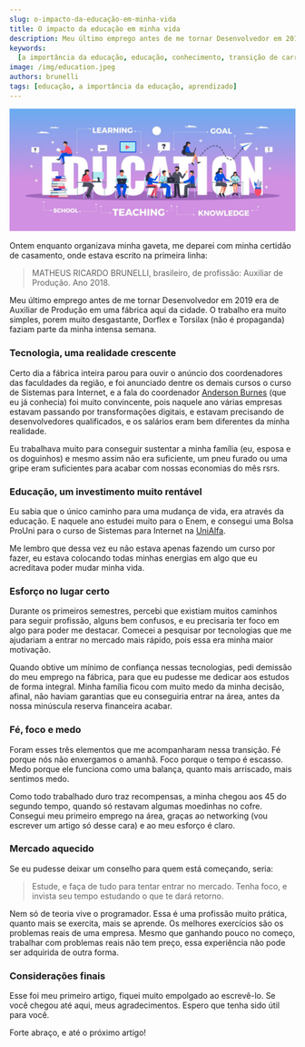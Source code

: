 ```yaml
---
slug: o-impacto-da-educação-em-minha-vida
title: O impacto da educação em minha vida
description: Meu último emprego antes de me tornar Desenvolvedor em 2019 era de Auxiliar de Produção em uma fábrica aqui da cidade...
keywords:
  [a importância da educação, educação, conhecimento, transição de carreira]
image: /img/education.jpeg
authors: brunelli
tags: [educação, a importância da educação, aprendizado]
---
```


![Education Banner](/img/education.jpeg)

Ontem enquanto organizava minha gaveta, me deparei com minha certidão de casamento, onde estava escrito na primeira linha:

> MATHEUS RICARDO BRUNELLI, brasileiro, de profissão: Auxiliar de Produção. Ano 2018.

Meu último emprego antes de me tornar Desenvolvedor em 2019 era de Auxiliar de Produção em uma fábrica aqui da cidade. O trabalho era muito simples, porem muito desgastante, Dorflex e Torsilax (não é propaganda) faziam parte da minha intensa semana.

<!--truncate-->

### Tecnologia, uma realidade crescente

Certo dia a fábrica inteira parou para ouvir o anúncio dos coordenadores das faculdades da região, e foi anunciado dentre os demais cursos o curso de Sistemas para Internet, e a fala do coordenador [Anderson Burnes](https://www.linkedin.com/in/profburnes) (que eu já conhecia) foi muito convincente, pois naquele ano várias empresas estavam passando por transformações digitais, e estavam precisando de desenvolvedores qualificados, e os salários eram bem diferentes da minha realidade.

Eu trabalhava muito para conseguir sustentar a minha família (eu, esposa e os doguinhos) e mesmo assim não era suficiente, um pneu furado ou uma gripe eram suficientes para acabar com nossas economias do mês rsrs.

### Educação, um investimento muito rentável

Eu sabia que o único caminho para uma mudança de vida, era através da educação. E naquele ano estudei muito para o Enem, e consegui uma Bolsa ProUni para o curso de Sistemas para Internet na [UniAlfa](https://www.alfaumuarama.edu.br/fau).

Me lembro que dessa vez eu não estava apenas fazendo um curso por fazer, eu estava colocando todas minhas energias em algo que eu acreditava poder mudar minha vida.

### Esforço no lugar certo

Durante os primeiros semestres, percebi que existiam muitos caminhos para seguir profissão, alguns bem confusos, e eu precisaria ter foco em algo para poder me destacar. Comecei a pesquisar por tecnologias que me ajudariam a entrar no mercado mais rápido, pois essa era minha maior motivação.

Quando obtive um mínimo de confiança nessas tecnologias, pedi demissão do meu emprego na fábrica, para que eu pudesse me dedicar aos estudos de forma integral. Minha família ficou com muito medo da minha decisão, afinal, não haviam garantias que eu conseguiria entrar na área, antes da nossa minúscula reserva financeira acabar.

### Fé, foco e medo

Foram esses três elementos que me acompanharam nessa transição. Fé porque nós não enxergamos o amanhã. Foco porque o tempo é escasso. Medo porque ele funciona como uma balança, quanto mais arriscado, mais sentimos medo.

Como todo trabalhado duro traz recompensas, a minha chegou aos 45 do segundo tempo, quando só restavam algumas moedinhas no cofre. Consegui meu primeiro emprego na área, graças ao networking (vou escrever um artigo só desse cara) e ao meu esforço é claro.

### Mercado aquecido

Se eu pudesse deixar um conselho para quem está começando, seria:

> Estude, e faça de tudo para tentar entrar no mercado. Tenha foco, e invista seu tempo estudando o que te dará retorno.

Nem só de teoria vive o programador. Essa é uma profissão muito prática, quanto mais se exercita, mais se aprende. Os melhores exercícios são os problemas reais de uma empresa. Mesmo que ganhando pouco no começo, trabalhar com problemas reais não tem preço, essa experiência não pode ser adquirida de outra forma.

### Considerações finais

Esse foi meu primeiro artigo, fiquei muito empolgado ao escrevê-lo. Se você chegou até aqui, meus agradecimentos. Espero que tenha sido útil para você.

Forte abraço, e até o próximo artigo!
